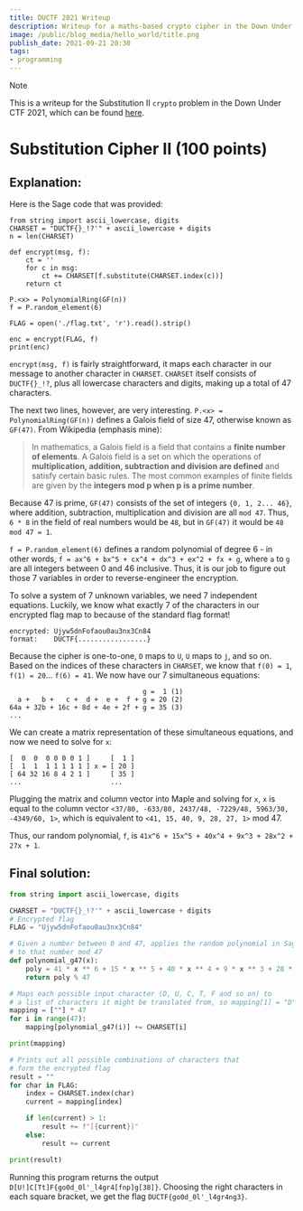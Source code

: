```yaml
---
title: DUCTF 2021 Writeup
description: Writeup for a maths-based crypto cipher in the Down Under CTF 2021.
image: /public/blog_media/hello_world/title.png
publish_date: 2021-09-21 20:30
tags:
- programming
---
```


> [!note]
> This is a writeup for the Substitution II `crypto` problem in the Down Under CTF 2021, which can be found [here](https://github.com/DownUnderCTF/Challenges_2021_Public/tree/main/crypto/substitution-cipher-ii).

# Substitution Cipher II (100 points)

## Explanation:

Here is the Sage code that was provided:

```sage
from string import ascii_lowercase, digits
CHARSET = "DUCTF{}_!?'" + ascii_lowercase + digits
n = len(CHARSET)

def encrypt(msg, f):
    ct = ''
    for c in msg:
        ct += CHARSET[f.substitute(CHARSET.index(c))]
    return ct

P.<x> = PolynomialRing(GF(n))
f = P.random_element(6)

FLAG = open('./flag.txt', 'r').read().strip()

enc = encrypt(FLAG, f)
print(enc)
```

`encrypt(msg, f)` is fairly straightforward, it maps each character in our message to another character in `CHARSET`. `CHARSET` itself consists of `DUCTF{}_!?`, plus all lowercase characters and digits, making up a total of 47 characters.

The next two lines, however, are very interesting. `P.<x> = PolynomialRing(GF(n))` defines a Galois field of size 47, otherwise known as `GF(47)`. From Wikipedia (emphasis mine):

> In mathematics, a Galois field is a field that contains a **finite number of elements**. A Galois field is a set on which the operations of **multiplication, addition, subtraction and division are defined** and satisfy certain basic rules. The most common examples of finite fields are given by the **integers mod p when p is a prime number**.

Because 47 is prime, `GF(47)` consists of the set of integers `{0, 1, 2... 46}`, where addition, subtraction, multiplication and division are all `mod 47`. Thus, `6 * 8` in the field of real numbers would be `48`, but in `GF(47)` it would be `48 mod 47 = 1`.

`f = P.random_element(6)` defines a random polynomial of degree 6 - in other words, `f = ax^6 + bx^5 + cx^4 + dx^3 + ex^2 + fx + g`, where `a` to `g` are all integers between 0 and 46 inclusive. Thus, it is our job to figure out those 7 variables in order to reverse-engineer the encryption.

To solve a system of 7 unknown variables, we need 7 independent equations. Luckily, we know what exactly 7 of the characters in our encrypted flag map to because of the standard flag format!

```
encrypted: Ujyw5dnFofaou0au3nx3Cn84
format:    DUCTF{.................}
```

Because the cipher is one-to-one, `D` maps to `U`, `U` maps to `j`, and so on. Based on the indices of these characters in `CHARSET`, we know that `f(0) = 1`, `f(1) = 20`... `f(6) = 41`. We now have our 7 simultaneous equations:

```
                                 g =  1 (1)
  a +   b +   c +  d +  e +  f + g = 20 (2)
64a + 32b + 16c + 8d + 4e + 2f + g = 35 (3)
...
```

We can create a matrix representation of these simultaneous equations, and now we need to solve for `x`:

```
[  0  0  0 0 0 0 1 ]     [  1 ]
[  1  1  1 1 1 1 1 ] x = [ 20 ]
[ 64 32 16 8 4 2 1 ]     [ 35 ]
...                      ...
```

Plugging the matrix and column vector into Maple and solving for `x`, `x` is equal to the column vector `<37/80, -633/80, 2437/48, -7229/48, 5963/30, -4349/60, 1>`, which is equivalent to `<41, 15, 40, 9, 28, 27, 1>` mod 47.

Thus, our random polynomial, `f`, is `41x^6 + 15x^5 + 40x^4 + 9x^3 + 28x^2 + 27x + 1`.

## Final solution:

```python
from string import ascii_lowercase, digits

CHARSET = "DUCTF{}_!?'" + ascii_lowercase + digits
# Encrypted flag
FLAG = "Ujyw5dnFofaou0au3nx3Cn84"

# Given a number between 0 and 47, applies the random polynomial in Sage
# to that number mod 47
def polynomial_g47(x):
    poly = 41 * x ** 6 + 15 * x ** 5 + 40 * x ** 4 + 9 * x ** 3 + 28 * x ** 2 + 27 * x + 1
    return poly % 47

# Maps each possible input character (D, U, C, T, F and so on) to
# a list of characters it might be translated from, so mapping[1] = "D"
mapping = [""] * 47
for i in range(47):
    mapping[polynomial_g47(i)] += CHARSET[i]

print(mapping)

# Prints out all possible combinations of characters that
# form the encrypted flag
result = ""
for char in FLAG:
    index = CHARSET.index(char)
    current = mapping[index]

    if len(current) > 1:
        result += f"[{current}]"
    else:
        result += current

print(result)
```

Running this program returns the output `D[U!]C[Tt]F{go0d_0l'_l4gr4[fnp]g[38]}`.
Choosing the right characters in each square bracket, we get the flag
`DUCTF{go0d_0l'_l4gr4ng3}`.
